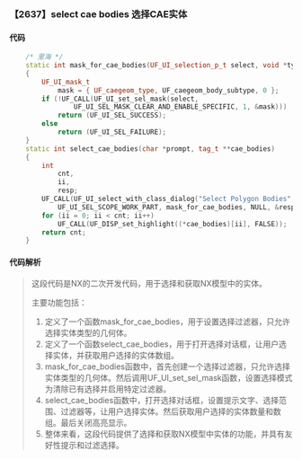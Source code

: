 ### 【2637】select cae bodies 选择CAE实体

#### 代码

```cpp
    /* 里海 */  
    static int mask_for_cae_bodies(UF_UI_selection_p_t select, void *type)  
    {  
        UF_UI_mask_t  
            mask = { UF_caegeom_type, UF_caegeom_body_subtype, 0 };  
        if (!UF_CALL(UF_UI_set_sel_mask(select,  
                UF_UI_SEL_MASK_CLEAR_AND_ENABLE_SPECIFIC, 1, &mask)))  
            return (UF_UI_SEL_SUCCESS);  
        else  
            return (UF_UI_SEL_FAILURE);  
    }  
    static int select_cae_bodies(char *prompt, tag_t **cae_bodies)  
    {  
        int  
            cnt,  
            ii,  
            resp;  
        UF_CALL(UF_UI_select_with_class_dialog("Select Polygon Bodies", prompt,  
            UF_UI_SEL_SCOPE_WORK_PART, mask_for_cae_bodies, NULL, &resp, &cnt, cae_bodies));  
        for (ii = 0; ii < cnt; ii++)  
            UF_CALL(UF_DISP_set_highlight((*cae_bodies)[ii], FALSE));  
        return cnt;  
    }

```

#### 代码解析

> 这段代码是NX的二次开发代码，用于选择和获取NX模型中的实体。
>
> 主要功能包括：
>
> 1. 定义了一个函数mask_for_cae_bodies，用于设置选择过滤器，只允许选择实体类型的几何体。
> 2. 定义了一个函数select_cae_bodies，用于打开选择对话框，让用户选择实体，并获取用户选择的实体数组。
> 3. mask_for_cae_bodies函数中，首先创建一个选择过滤器，只允许选择实体类型的几何体。然后调用UF_UI_set_sel_mask函数，设置选择模式为清除已有选择并启用特定过滤器。
> 4. select_cae_bodies函数中，打开选择对话框，设置提示文字、选择范围、过滤器等，让用户选择实体。然后获取用户选择的实体数量和数组。最后关闭高亮显示。
> 5. 整体来看，这段代码提供了选择和获取NX模型中实体的功能，并具有友好性提示和过滤选择。
>

